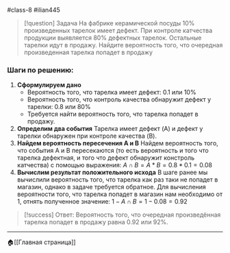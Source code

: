 #class-8 #ilian445
> [!question] Задача
> На фабрике керамической посуды 10% произведенных тарелок имеет дефект. При контроле катчества продукции выявляется 80% дефектных тарелок. Остальные тарелки идут в продажу. Найдите вероятность того, что очередная произведенная тарелка попадет в продажу

### Шаги по решению:
1. **Сформулируем дано**
	- Вероятность того, что тарелка имеет дефект: 0.1 или 10%
	- Вероятность того, что контроль качества обнаружит дефект у тарелки: 0.8 или 80%
	- Требуется найти вероятность того, что тарелка попадет в продажу.
2. **Определим два события**
	Тарелка имеет дефект (A) и дефект у тарелки обнаружен при контроле качества (B).
3. **Найдем вероятность пересечения A и B**
	Найдем вероятность того, что события A и B пересекаются (то есть вероятность и того что тарелка дефектная, и того что дефект обнаружит констроль катчества) с помощью выражения:
	$A∩B=A*B=0.8*0.1=0.08$
4. **Вычислим результат положительного исхода**
	В шаге ранее мы вычислили вероятность того, что тарелка как раз таки не попадет в магазин, однако в задаче требуется обратное. Для вычисления вероятности того, что тарелка попадет в магазин нам необходимо от 1, отнять полученное значение:
	$1- A∩B=1-0.08=0.92$

> [!success] Ответ:
> Вероятность того, что очередная произведённая тарелка попадет в продажу равна 0.92 или 92%.

---
🏠[[Главная страница]]